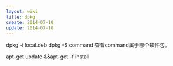 ```yaml
---
layout: wiki
title: dpkg
create: 2014-07-10
update: 2014-07-10
---
```


dpkg -i local.deb
dpkg -S command 查看command属于哪个软件包。

apt-get update &&apt-get -f install 

